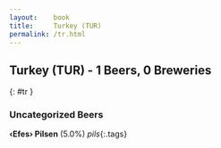 ```yaml
---
layout:    book
title:     Turkey (TUR)
permalink: /tr.html
---
```


## Turkey (TUR) - 1 Beers, 0 Breweries
{: #tr }




### Uncategorized Beers

**‹Efes› Pilsen** (5.0%) _pils_{:.tags} 



 
